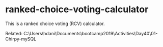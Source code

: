 # ranked-choice-voting-calculator

This is a ranked choice voting (RCV) calculator.

Related: C:\Users\hdani\Documents\bootcamp2019\Activities\Day40\01-Chirpy-mySQL